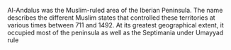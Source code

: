 Al-Andalus was the Muslim-ruled area of the Iberian Peninsula. The name describes the different Muslim states that controlled these territories at various times between 711 and 1492. At its greatest geographical extent, it occupied most of the peninsula as well as the Septimania under Umayyad rule